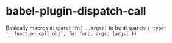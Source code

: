 # babel-plugin-dispatch-call

Basically macros `dispatch(fn(...args))` to be `dispatch({ type: '__function_call_obj', fn: func, args: [args] })`
